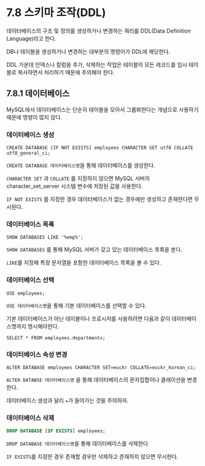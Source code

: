 # 7.8 스키마 조작(DDL)

데이터베이스의 구조 및 정의를 생성하거나 변경하는 쿼리를 DDL(Data Definition Language)라고 한다.

DB나 테이블을 생성하거나 변경하는 대부분의 명령어가 DDL에 해당한다.

DDL 가운데 인덱스나 칼럼을 추가, 삭제하는 작업은 테이블의 모든 레코드를 임시 테이블로 복사하면서 처리하기 때문에 주의해야 한다.



## 7.8.1 데이터베이스

MySQL에서 데이터베이스는 단순히 테이블을 모아서 그룹화한다는 개념으로 사용하기 때문에 명령이 많지 않다.



### 데이터베이스 생성

```mysql
CREATE DATABASE [IF NOT EXISTS] employees CHARACTER SET utf8 COLLATE utf8_general_ci;
```

`CREATE DATABASE 데이터베이스명`을 통해 데이터베이스를 생성한다.

`CHARACTER SET` 과 `COLLATE` 를 지정하지 않으면 MySQL 서버의 character_set_server 시스템 변수에 저장된 값을 사용한다.

`IF NOT EXISTS` 를 지정한 경우 데이터베이스가 없는 경우에만 생성하고 존재한다면 무시된다.



### 데이터베이스 목록

```mysql
SHOW DATABASES LIKE '%emp%';
```

`SHOW DATABASES` 를 통해 MySQL 서버가 갖고 있는 데이터베이스 목록을 본다.

`LIKE`를 지정해 특정 문자열을 포함한 데이터베이스 목록을 볼 수 있다.



### 데이터베이스 선택

```mysql
USE employees;
```

`USE 데이터베이스명`을 통해 기본 데이터베이스를 선택할 수 있다.

기본 데이터베이스가 아닌 테이블이나 프로시저를 사용하려면 다음과 같이 데이터베이스명까지 명시해야한다.

```mysql
SELECT * FROM employees.departments;
```



### 데이터베이스 속성 변경

```mysql
ALTER DATABASE employees CHARACTER SET=euckr COLLATE=euckr_korean_ci;
```

`ALTER DATABSE 데이터베이스명` 을 통해 데이터베이스의 문자집합이나 콜레이션을 변경한다.

데이터베이스 생성과 달리 `=`가 들어가는 것을 주의하자.



### 데이터베이스 삭제

```sql
DROP DATABASE [IF EXISTS] employees;
```

`DROP DATABASE 데이터베이스명`을 통해 데이터베이스를 삭제한다.

`IF EXISTS`를 지정한 경우 존재할 경우만 삭제하고 존재하지 않으면 무시한다.
